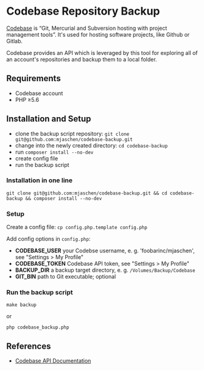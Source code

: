 # Codebase Repository Backup

[Codebase][] is “Git, Mercurial and Subversion hosting with project management tools”. 
It's used for hosting software projects, like Github or Gitlab.

Codebase provides an API which is leveraged by this tool for exploring all
of an account's repositories and backup them to a local folder.

## Requirements

- Codebase account
- PHP ≥5.6

## Installation and Setup

* clone the backup script repository: `git clone git@github.com:mjaschen/codebase-backup.git`
* change into the newly created directory: `cd codebase-backup`
* run `composer install --no-dev`
* create config file
* run the backup script

### Installation in one line

    git clone git@github.com:mjaschen/codebase-backup.git && cd codebase-backup && composer install --no-dev

### Setup

Create a config file: `cp config.php.template config.php`

Add config options in `config.php`:

* **CODEBASE_USER** your Codebse username, e. g. 'foobarinc/mjaschen', see "Settings > My Profile"
* **CODEBASE_TOKEN** Codebase API token, see "Settings > My Profile"
* **BACKUP_DIR** a backup target directory, e. g. `/Volumes/Backup/Codebase`
* **GIT_BIN** path to Git executable; optional

### Run the backup script

    make backup

or

    php codebase_backup.php

## References

* [Codebase API Documentation](http://support.codebasehq.com/kb)

[Codebase]: https://www.codebasehq.com/
